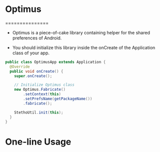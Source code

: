 # Optimus
===============
- Optimus is a piece-of-cake library containing helper for the shared preferences of Android.

- You should initialize this library inside the onCreate of the Application class of your app.


```Java
public class OptimusApp extends Application {
  @Override
  public void onCreate() {
    super.onCreate();

    // Initialize Optimus class
    new Optimus.Fabricate()
        .setContext(this)
        .setPrefsName(getPackageName())
        .fabricate();

    StethoUtil.init(this);
  }
}
```


# One-line Usage
